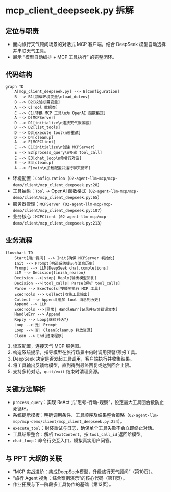 # mcp_client_deepseek.py 拆解

## 定位与职责
- 面向旅行天气顾问场景的对话式 MCP 客户端，结合 DeepSeek 模型自动选择并串联天气工具。
- 展示 “模型自动编排 + MCP 工具执行” 的完整闭环。

## 代码结构
```mermaid
graph TD
    A[mcp_client_deepseek.py] --> B[Configuration]
    B --> B1[加载环境变量\nload_dotenv]
    B --> B2[校验必需变量]
    A --> C[Tool 数据类]
    C --> C1[转换 MCP 工具\n为 OpenAI 函数格式]
    A --> D[MCPServer]
    D --> D1[initialize\n连接天气服务器]
    D --> D2[list_tools]
    D --> D3[execute_tool\n带重试]
    D --> D4[cleanup]
    A --> E[MCPClient]
    E --> E1[initialize\n创建 MCPServer]
    E --> E2[process_query\n多轮 tool_call]
    E --> E3[chat_loop\n命令行对话]
    E --> E4[cleanup]
    A --> F[main\n加载配置并运行聊天循环]
```
- 环境配置：`Configuration`（`02-agent-llm-mcp/mcp-demo/client/mcp_client_deepseek.py:28`）
- 工具抽象：`Tool` → OpenAI 函数格式（`02-agent-llm-mcp/mcp-demo/client/mcp_client_deepseek.py:65`）
- 服务器管理：`MCPServer`（`02-agent-llm-mcp/mcp-demo/client/mcp_client_deepseek.py:107`）
- 业务核心：`MCPClient`（`02-agent-llm-mcp/mcp-demo/client/mcp_client_deepseek.py:213`）

## 业务流程
```mermaid
flowchart TD
    Start[用户提问] --> Init[确保 MCPServer 初始化]
    Init --> Prompt[构造系统提示与消息历史]
    Prompt --> LLM[DeepSeek chat.completions]
    LLM --> Decision{finish_reason}
    Decision -->|stop| Reply[输出模型回复]
    Decision -->|tool_calls| Parse[解析 tool_calls]
    Parse --> ExecTools[按顺序执行 MCP 工具]
    ExecTools --> Collect[收集工具输出]
    Collect --> Append[追加 tool 消息到历史]
    Append --> LLM
    ExecTools -->|异常| HandleErr[记录并反馈错误文本]
    HandleErr --> Append
    Reply --> Loop{继续对话?}
    Loop -->|是| Prompt
    Loop -->|否| Clean[cleanup 释放资源]
    Clean --> End[结束程序]
```
1. 读取配置，连接天气 MCP 服务器。
2. 构造系统提示，指导模型在旅行场景中何时调用预警/预报工具。
3. DeepSeek 决定是否发起工具调用，客户端执行并收集结果。
4. 将工具输出反馈给模型，直到得到最终回复或达到回合上限。
5. 支持多轮对话，`quit/exit` 结束时清理资源。

## 关键方法解析
- `process_query`：实现 ReAct 式“思考-行动-观察”，设定最大工具回合数防止死循环。
- 系统提示模板：明确调用条件、工具顺序及结果整合策略（`02-agent-llm-mcp/mcp-demo/client/mcp_client_deepseek.py:254`）。
- `execute_tool`：封装重试与日志，确保单个工具失败不会立即终止对话。
- 工具结果整合：解析 `TextContent`，按 `tool_call_id` 返回给模型。
- `chat_loop`：命令行交互入口，模拟真实用户问答。

## 与 PPT 大纲的关联
- “MCP 实战进阶：集成DeepSeek模型，升级旅行天气顾问”（第10页）。
- “旅行 Agent 视角：综合案例演示”的核心代码（第11页）。
- 作业拓展与下一阶段多工具协作的基础（第12页）。
